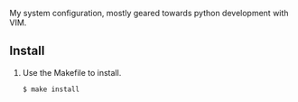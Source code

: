 My system configuration, mostly geared towards python development with VIM. 

## Install

1. Use the Makefile to install.

    ```bash
    $ make install
    ```
